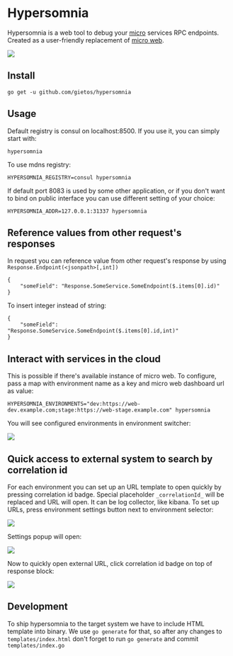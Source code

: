 # Hypersomnia

Hypersomnia is a web tool to debug your [micro](https://github.com/micro/go-micro) services RPC endpoints. 
Created as a user-friendly replacement of [micro web](https://github.com/micro/micro/tree/master/web).

![](https://i.imgur.com/VJHYUx6.png)

## Install
```
go get -u github.com/gietos/hypersomnia
```

## Usage

Default registry is consul on localhost:8500. If you use it, you can simply start with:
```
hypersomnia
```

To use mdns registry:
```
HYPERSOMNIA_REGISTRY=consul hypersomnia
```

If default port 8083 is used by some other application, or if you don't want to bind on public interface you can use different setting of your choice:
```
HYPERSOMNIA_ADDR=127.0.0.1:31337 hypersomnia
```

## Reference values from other request's responses

In request you can reference value from other request's response by using `Response.Endpoint(<jsonpath>[,int])` 

```
{
    "someField": "Response.SomeService.SomeEndpoint($.items[0].id)" 
}
```

To insert integer instead of string:

```
{
    "someField": "Response.SomeService.SomeEndpoint($.items[0].id,int)" 
}
```

## Interact with services in the cloud

This is possible if there's available instance of micro web. To configure, pass a map with 
environment name as a key and micro web dashboard url as value:

```
HYPERSOMNIA_ENVIRONMENTS="dev:https://web-dev.example.com;stage:https://web-stage.example.com" hypersomnia 
```

You will see configured environments in environment switcher:

![](https://i.imgur.com/642Ycdq.png)

## Quick access to external system to search by correlation id

For each environment you can set up an URL template to open quickly by pressing correlation id badge.
Special placeholder `_correlationId_` will be replaced and URL will open.
It can be log collector, like kibana. To set up URLs, press environment settings button next to environment selector:

![](https://i.imgur.com/yQSRj4O.png)

Settings popup will open:

![](https://i.imgur.com/xGu7ffp.png)

Now to quickly open external URL, click correlation id badge on top of response block:

![](https://i.imgur.com/K3L9Ze7.png) 

## Development

To ship hypersomnia to the target system we have to include HTML template into binary. We use `go generate` for that, so
after any changes to `templates/index.html` don't forget to run `go generate` and commit `templates/index.go`
 

